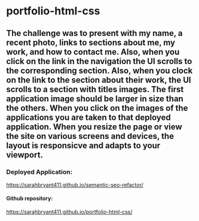# portfolio-html-css

## The challenge was to present with my name, a recent photo, links to sections about me, my work, and how to contact me. Also, when you click on the link in the navigation the UI scrolls to the corresponding section. Also, when you clock on the link to the section about their work, the UI scrolls to a section with titles images. The first application image should be larger in size than the others. When you click on the images of the applications you are taken to that deployed application. When you resize the page or view the site on various screens and devices, the layout is responsicve and adapts to your viewport. 

### Deployed Application:

https://sarahbryant411.github.io/semantic-seo-refactor/

#### Github repository:

https://sarahbryant411.github.io/portfolio-html-css/
